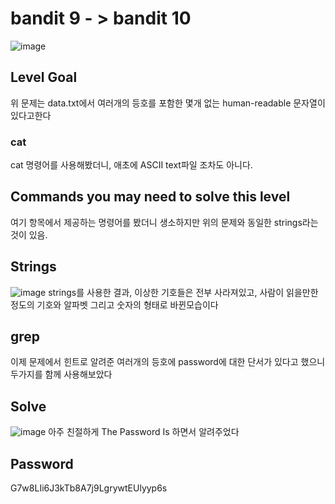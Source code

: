# bandit 9 - > bandit 10

![image](https://github.com/YbSain/KaliLinux/assets/108385276/0dd52025-14ee-47ee-9ba8-a1831232f674)

## Level Goal
위 문제는 data.txt에서 여러개의 등호를 포함한 몇개 없는 human-readable 문자열이 있다고한다

### cat
cat 명령어를 사용해봤더니, 애초에 ASCII text파일 조차도 아니다.

## Commands you may need to solve this level
여기 항목에서 제공하는 명령어를 봤더니 생소하지만 위의 문제와 동일한 strings라는 것이 있음.
## Strings
![image](https://github.com/YbSain/KaliLinux/assets/108385276/78228c68-cfc8-4745-a672-7070409688e1)
strings를 사용한 결과, 이상한 기호들은 전부 사라져있고, 사람이 읽을만한 정도의 기호와 알파벳 그리고 숫자의 형태로 바뀐모습이다

## grep
이제 문제에서 힌트로 알려준 여러개의 등호에 password에 대한 단서가 있다고 했으니 두가지를 함께 사용해보았다

## Solve
![image](https://github.com/YbSain/KaliLinux/assets/108385276/c42f9e5c-00a5-46cf-b321-7ecb69ea1c47)
아주 친절하게 The Password Is 하면서 알려주었다

## Password
G7w8LIi6J3kTb8A7j9LgrywtEUlyyp6s
